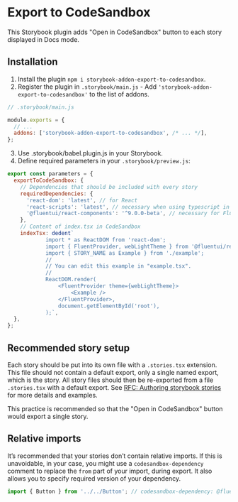 # Export to CodeSandbox

This Storybook plugin adds "Open in CodeSandbox" button to each story displayed in Docs mode.

## Installation

1. Install the plugin `npm i storybook-addon-export-to-codesandbox`.
2. Register the plugin in `.storybook/main.js` - Add `'storybook-addon-export-to-codesandbox'` to the list of addons.
```js
// .storybook/main.js

module.exports = {
  // ...
  addons: ['storybook-addon-export-to-codesandbox', /* ... */],
};
```

3. Use .storybook/babel.plugin.js in your Storybook.
4. Define required parameters in your `.storybook/preview.js`:

```js
export const parameters = {
  exportToCodeSandbox: {
    // Dependencies that should be included with every story
    requiredDependencies: {
      'react-dom': 'latest', // for React
      'react-scripts': 'latest', // necessary when using typescript in CodeSandbox
      '@fluentui/react-components': '^9.0.0-beta', // necessary for FluentProvider
    },
    // Content of index.tsx in CodeSandbox
    indexTsx: dedent`
            import * as ReactDOM from 'react-dom';
            import { FluentProvider, webLightTheme } from '@fluentui/react-components';
            import { STORY_NAME as Example } from './example';
            //
            // You can edit this example in "example.tsx".
            //
            ReactDOM.render(
                <FluentProvider theme={webLightTheme}>
                    <Example />
                </FluentProvider>,
                document.getElementById('root'),
            );`,
  },
};
```

## Recommended story setup

Each story should be put into its own file with a `.stories.tsx` extension. This file should not contain a default export, only a single named export, which is the story. All story files should then be re-exported from a file `.stories.tsx` with a default export. See [RFC: Authoring storybook stories](https://github.com/microsoft/fluentui/blob/master/rfcs/convergence/authoring-stories.md) for more details and examples.

This practice is recommended so that the "Open in CodeSandbox" button would export a single story.

## Relative imports

It’s recommended that your stories don’t contain relative imports. If this is unavoidable, in your case, you might use a `codesandbox-dependency` comment to replace the `from` part of your import, during export. It also allows you to specify required version of your dependency.

```ts
import { Button } from '../../Button'; // codesandbox-dependency: @fluentui/react-button ^9.0.0-beta  
```
